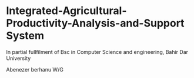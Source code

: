# Integrated-Agricultural-Productivity-Analysis-and-Support System


In partial fullfilment of Bsc in Computer Science and engineering, Bahir Dar University

Abenezer berhanu W/G
